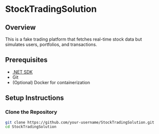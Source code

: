 # StockTradingSolution

## Overview
This is a fake trading platform that fetches real-time stock data but simulates users, portfolios, and transactions.

## Prerequisites
- [.NET SDK](https://dotnet.microsoft.com/en-us/download)
- Git
- (Optional) Docker for containerization

## Setup Instructions
### Clone the Repository
```sh
git clone https://github.com/your-username/StockTradingSolution.git
cd StockTradingSolution
